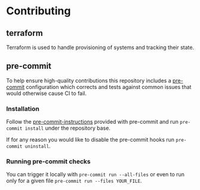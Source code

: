 # Contributing

## terraform

Terraform is used to handle provisioning of systems and tracking their state.

<!-- TODO| ### Installation

    FIXME| write terraform install instructions
    FIXME| write terraform-docs install instructions
    FIXME| write trivy install instructions
    FIXME| write tflint install instructions
    FIXME| verify checkov and provide install instructions as needed
    FIXME| write instructions on running `terraform fmt -diff -list -recursive -write=true` if terraform formatting issues come from pre-commit
-->

## pre-commit

To help ensure high-quality contributions this repository includes a [pre-commit](https://pre-commit.com) configuration which
corrects and tests against common issues that would otherwise cause CI to fail.

### Installation

Follow the [pre-commit-instructions](https://pre-commit.com/#install) provided with pre-commit and run `pre-commit install` under the repository base.

If for any reason you would like to disable the pre-commit hooks run `pre-commit uninstall`.

### Running pre-commit checks

You can trigger it locally with `pre-commit run --all-files` or even to run only for a given file `pre-commit run --files YOUR_FILE`.
